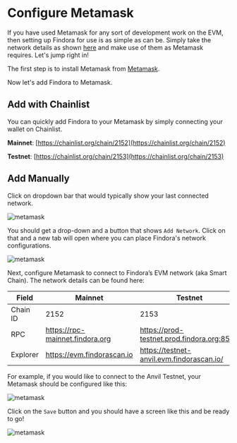 # Configure Metamask



If you have used Metamask for any sort of development work on the EVM, then setting up Findora for use is as simple as can be. Simply take the network details as shown [here](../../../network-settings/network-settings.md) and make use of them as Metamask requires. Let's jump right in!

The first step is to install Metamask from [Metamask](https://metamask.io/).

Now let's add Findora to Metamask.

## Add with Chainlist

You can quickly add Findora to your Metamask by simply connecting your wallet on Chainlist.

**Mainnet**: [https://chainlist.org/chain/2152](https://chainlist.org/chain/2152)

**Testnet**: [https://chainlist.org/chain/2153](https://chainlist.org/chain/2153)

## Add Manually

Click on dropdown bar that would typically show your last connected network.

![metamask](https://wiki.findora.org/assets/images/metamask-01-cae92c7a91b2af56ecdd708d90b392f7.png)

You should get a drop-down and a button that shows `Add Network`. Click on that and a new tab will open where you can place Findora's network configurations.

![metamask](https://wiki.findora.org/assets/images/metamask-02-0d6381bee5ba69fce8fef17405640e53.png)

Next, configure Metamask to connect to Findora’s EVM network (aka Smart Chain). The network details can be found here:

| Field    | Mainnet                         | Testnet                                    |
| -------- | ------------------------------- | ------------------------------------------ |
| Chain ID | 2152                            | 2153                                       |
| RPC      | https://rpc-mainnet.findora.org | https://prod-testnet.prod.findora.org:8545 |
| Explorer | https://evm.findorascan.io      | https://testnet-anvil.evm.findorascan.io/  |

For example, if you would like to connect to the Anvil Testnet, your Metamask should be configured like this:

![metamask](https://wiki.findora.org/assets/images/metamask-03-f3e9cac55286ee87b3f72a4f8c12e688.png)

Click on the `Save` button and you should have a screen like this and be ready to go!

![metamask](https://wiki.findora.org/assets/images/metamask-04-4d52485e1a891d8766a4668f55270226.png)
